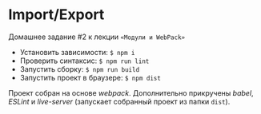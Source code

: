 # Import/Export
Домашнее задание #2 к лекции `«Модули и WebPack»`

- Установить зависимости: `$ npm i`
- Проверить синтаксис: `$ npm run lint`
- Запустить сборку: `$ npm run build`
- Запустить проект в браузере: `$ npm dist`

Проект собран на основе *webpack*. Дополнительно прикручены *babel*, *ESLint* и *live-server* (запускает собранный проект из папки `dist`).
